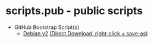 # scripts.pub - public scripts

- GitHub Bootstrap Script(s)
	- [Debian v2](./provision/github-bootstrap-v2.sh) [(Direct Download, right-click + save-as)](https://raw.githubusercontent.com/jameswilliamknight/scripts.pub/master/provision/github-bootstrap-v2.sh)

